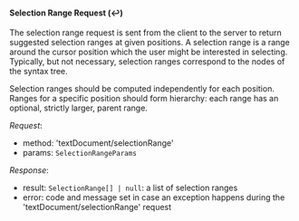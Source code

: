 #### Selection Range Request (:leftwards_arrow_with_hook:)

The selection range request is sent from the client to the server to return suggested selection ranges at given positions.
A selection range is a range around the cursor position which the user might be interested in selecting.
Typically, but not necessary, selection ranges correspond to the nodes of the syntax tree.

Selection ranges should be computed independently for each position. Ranges for
a specific position should form hierarchy: each range has an optional, strictly
larger, parent range.

_Request_:

* method: 'textDocument/selectionRange'
* params: `SelectionRangeParams`

_Response_:
* result: `SelectionRange[] | null`: a list of selection ranges
* error: code and message set in case an exception happens during the 'textDocument/selectionRange' request

